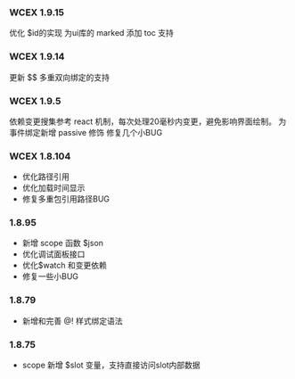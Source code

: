 ### WCEX 1.9.15
优化 $id的实现
为ui库的 marked 添加 toc 支持 
### WCEX 1.9.14
更新 $$ 多重双向绑定的支持

### WCEX 1.9.5
依赖变更搜集参考 react 机制，每次处理20毫秒内变更，避免影响界面绘制。
为事件绑定新增 passive 修饰
修复几个小BUG

### WCEX 1.8.104
- 优化路径引用
- 优化加载时间显示
- 修复多重包引用路径BUG

### 1.8.95
- 新增 scope 函数 $json
- 优化调试面板接口
- 优化$watch 和变更依赖
- 修复一些小BUG

### 1.8.79
- 新增和完善 @! 样式绑定语法

### 1.8.75 
- scope 新增 $slot 变量，支持直接访问slot内部数据 
